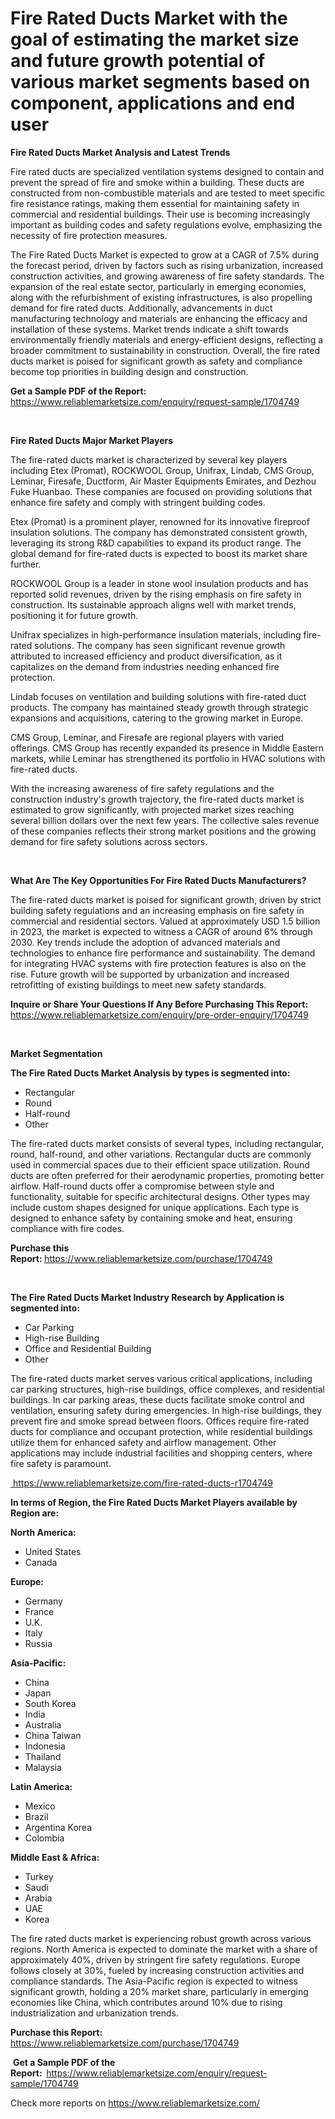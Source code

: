 <p><h1>Fire Rated Ducts Market with the goal of estimating the market size and future growth potential of various market segments based on component, applications and end user</h1></p><p><strong>Fire Rated Ducts Market Analysis and Latest Trends</strong></p>
<p><p>Fire rated ducts are specialized ventilation systems designed to contain and prevent the spread of fire and smoke within a building. These ducts are constructed from non-combustible materials and are tested to meet specific fire resistance ratings, making them essential for maintaining safety in commercial and residential buildings. Their use is becoming increasingly important as building codes and safety regulations evolve, emphasizing the necessity of fire protection measures.</p><p>The Fire Rated Ducts Market is expected to grow at a CAGR of 7.5% during the forecast period, driven by factors such as rising urbanization, increased construction activities, and growing awareness of fire safety standards. The expansion of the real estate sector, particularly in emerging economies, along with the refurbishment of existing infrastructures, is also propelling demand for fire rated ducts. Additionally, advancements in duct manufacturing technology and materials are enhancing the efficacy and installation of these systems. Market trends indicate a shift towards environmentally friendly materials and energy-efficient designs, reflecting a broader commitment to sustainability in construction. Overall, the fire rated ducts market is poised for significant growth as safety and compliance become top priorities in building design and construction.</p></p>
<p><strong>Get a Sample PDF of the Report:&nbsp;</strong> <a href="https://www.reliablemarketsize.com/enquiry/request-sample/1704749?utm_campaign=2130&utm_medium=2&utm_source=Github&utm_content=ia&utm_term=10042025&utm_id=fire-rated-ducts">https://www.reliablemarketsize.com/enquiry/request-sample/1704749</a></p>
<p>&nbsp;</p>
<p><strong>Fire Rated Ducts Major Market Players</strong></p>
<p><p>The fire-rated ducts market is characterized by several key players including Etex (Promat), ROCKWOOL Group, Unifrax, Lindab, CMS Group, Leminar, Firesafe, Ductform, Air Master Equipments Emirates, and Dezhou Fuke Huanbao. These companies are focused on providing solutions that enhance fire safety and comply with stringent building codes.</p><p>Etex (Promat) is a prominent player, renowned for its innovative fireproof insulation solutions. The company has demonstrated consistent growth, leveraging its strong R&D capabilities to expand its product range. The global demand for fire-rated ducts is expected to boost its market share further.</p><p>ROCKWOOL Group is a leader in stone wool insulation products and has reported solid revenues, driven by the rising emphasis on fire safety in construction. Its sustainable approach aligns well with market trends, positioning it for future growth.</p><p>Unifrax specializes in high-performance insulation materials, including fire-rated solutions. The company has seen significant revenue growth attributed to increased efficiency and product diversification, as it capitalizes on the demand from industries needing enhanced fire protection.</p><p>Lindab focuses on ventilation and building solutions with fire-rated duct products. The company has maintained steady growth through strategic expansions and acquisitions, catering to the growing market in Europe.</p><p>CMS Group, Leminar, and Firesafe are regional players with varied offerings. CMS Group has recently expanded its presence in Middle Eastern markets, while Leminar has strengthened its portfolio in HVAC solutions with fire-rated ducts. </p><p>With the increasing awareness of fire safety regulations and the construction industry's growth trajectory, the fire-rated ducts market is estimated to grow significantly, with projected market sizes reaching several billion dollars over the next few years. The collective sales revenue of these companies reflects their strong market positions and the growing demand for fire safety solutions across sectors.</p></p>
<p>&nbsp;</p>
<p><strong>What Are The Key Opportunities For Fire Rated Ducts Manufacturers?</strong></p>
<p><p>The fire-rated ducts market is poised for significant growth, driven by strict building safety regulations and an increasing emphasis on fire safety in commercial and residential sectors. Valued at approximately USD 1.5 billion in 2023, the market is expected to witness a CAGR of around 6% through 2030. Key trends include the adoption of advanced materials and technologies to enhance fire performance and sustainability. The demand for integrating HVAC systems with fire protection features is also on the rise. Future growth will be supported by urbanization and increased retrofitting of existing buildings to meet new safety standards.</p></p>
<p><strong>Inquire or Share Your Questions If Any Before Purchasing This Report:</strong> <a href="https://www.reliablemarketsize.com/enquiry/pre-order-enquiry/1704749?utm_campaign=2130&utm_medium=2&utm_source=Github&utm_content=ia&utm_term=10042025&utm_id=fire-rated-ducts">https://www.reliablemarketsize.com/enquiry/pre-order-enquiry/1704749</a></p>
<p>&nbsp;</p>
<p><strong>Market Segmentation</strong></p>
<p><strong>The Fire Rated Ducts Market Analysis by types is segmented into:</strong></p>
<p><ul><li>Rectangular</li><li>Round</li><li>Half-round</li><li>Other</li></ul></p>
<p><p>The fire-rated ducts market consists of several types, including rectangular, round, half-round, and other variations. Rectangular ducts are commonly used in commercial spaces due to their efficient space utilization. Round ducts are often preferred for their aerodynamic properties, promoting better airflow. Half-round ducts offer a compromise between style and functionality, suitable for specific architectural designs. Other types may include custom shapes designed for unique applications. Each type is designed to enhance safety by containing smoke and heat, ensuring compliance with fire codes.</p></p>
<p><strong>Purchase this Report:&nbsp;</strong><a href="https://www.reliablemarketsize.com/purchase/1704749?utm_campaign=2130&utm_medium=2&utm_source=Github&utm_content=ia&utm_term=10042025&utm_id=fire-rated-ducts">https://www.reliablemarketsize.com/purchase/1704749</a></p>
<p>&nbsp;</p>
<p><strong>The Fire Rated Ducts Market Industry Research by Application is segmented into:</strong></p>
<p><ul><li>Car Parking</li><li>High-rise Building</li><li>Office and Residential Building</li><li>Other</li></ul></p>
<p><p>The fire-rated ducts market serves various critical applications, including car parking structures, high-rise buildings, office complexes, and residential buildings. In car parking areas, these ducts facilitate smoke control and ventilation, ensuring safety during emergencies. In high-rise buildings, they prevent fire and smoke spread between floors. Offices require fire-rated ducts for compliance and occupant protection, while residential buildings utilize them for enhanced safety and airflow management. Other applications may include industrial facilities and shopping centers, where fire safety is paramount.</p></p>
<p><a href="https://www.reliablemarketsize.com/fire-rated-ducts-r1704749?utm_campaign=2130&utm_medium=2&utm_source=Github&utm_content=ia&utm_term=10042025&utm_id=fire-rated-ducts">&nbsp;https://www.reliablemarketsize.com/fire-rated-ducts-r1704749</a></p>
<p><strong>In terms of Region, the Fire Rated Ducts Market Players available by Region are:</strong></p>
<p>
    <p> <strong> North America: </strong>
        <ul>
            <li>United States</li>
            <li>Canada</li>
        </ul>
        </p> 
    <p> <strong> Europe: </strong>
        <ul>
            <li>Germany</li>
            <li>France</li>
            <li>U.K.</li>
            <li>Italy</li>
            <li>Russia</li>
        </ul>
        </p> 
    <p> <strong> Asia-Pacific: </strong>
        <ul>
            <li>China</li>
            <li>Japan</li>
            <li>South Korea</li>
            <li>India</li>
            <li>Australia</li>
            <li>China Taiwan</li>
            <li>Indonesia</li>
            <li>Thailand</li>
            <li>Malaysia</li>
        </ul>
        </p> 
    <p> <strong> Latin America: </strong>
        <ul>
            <li>Mexico</li>
            <li>Brazil</li>
            <li>Argentina Korea</li>
            <li>Colombia</li>
        </ul>
        </p> 
    <p> <strong> Middle East & Africa: </strong>
        <ul>
            <li>Turkey</li>
            <li>Saudi</li>
            <li>Arabia</li>
            <li>UAE</li>
            <li>Korea</li>
        </ul>
    </p>
    </p>
<p><p>The fire rated ducts market is experiencing robust growth across various regions. North America is expected to dominate the market with a share of approximately 40%, driven by stringent fire safety regulations. Europe follows closely at 30%, fueled by increasing construction activities and compliance standards. The Asia-Pacific region is expected to witness significant growth, holding a 20% market share, particularly in emerging economies like China, which contributes around 10% due to rising industrialization and urbanization trends.</p></p>
<p><strong>Purchase this Report: </strong><a href="https://www.reliablemarketsize.com/purchase/1704749?utm_campaign=2130&utm_medium=2&utm_source=Github&utm_content=ia&utm_term=10042025&utm_id=fire-rated-ducts">https://www.reliablemarketsize.com/purchase/1704749</a></p>
<p>&nbsp;<strong>Get a Sample PDF of the Report:&nbsp;&nbsp;</strong><a href="https://www.reliablemarketsize.com/enquiry/request-sample/1704749?utm_campaign=2130&utm_medium=2&utm_source=Github&utm_content=ia&utm_term=10042025&utm_id=fire-rated-ducts">https://www.reliablemarketsize.com/enquiry/request-sample/1704749</a></p>
<p><strong></strong></p>
<p>Check more reports on <a href="https://www.reliablemarketsize.com/?utm_campaign=2130&utm_medium=2&utm_source=Github&utm_content=ia&utm_term=10042025&utm_id=fire-rated-ducts">https://www.reliablemarketsize.com/</a></p>